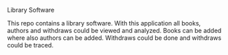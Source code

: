 Library Software

This repo contains a library software. With this application all books, authors and withdraws could be viewed and analyzed. Books can be added where also authors can be added. Withdraws could be done and withdraws could be traced. 
